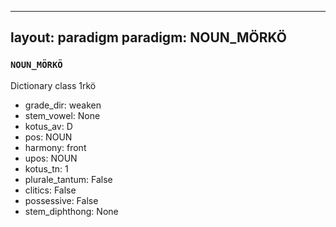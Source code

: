 
---
layout: paradigm
paradigm: NOUN_MÖRKÖ
---
### ` NOUN_MÖRKÖ `

Dictionary class 1rkö
* grade_dir: weaken
* stem_vowel: None
* kotus_av: D
* pos: NOUN
* harmony: front
* upos: NOUN
* kotus_tn: 1
* plurale_tantum: False
* clitics: False
* possessive: False
* stem_diphthong: None
